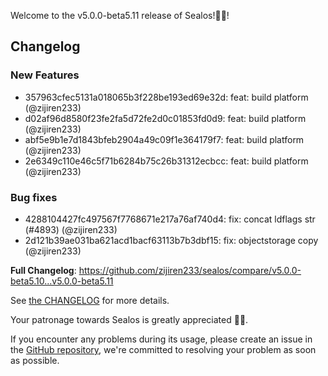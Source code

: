 Welcome to the v5.0.0-beta5.11 release of Sealos!🎉🎉!



## Changelog
### New Features
* 357963cfec5131a018065b3f228be193ed69e32d: feat: build platform (@zijiren233)
* d02af96d8580f23fe2fa5d72fe2d0c01853fd0d9: feat: build platform (@zijiren233)
* abf5e9b1e7d1843bfeb2904a49c09f1e364179f7: feat: build platform (@zijiren233)
* 2e6349c110e46c5f71b6284b75c26b31312ecbcc: feat: build platform (@zijiren233)
### Bug fixes
* 4288104427fc497567f7768671e217a76af740d4: fix: concat ldflags str (#4893) (@zijiren233)
* 2d121b39ae031ba621acd1bacf63113b7b3dbf15: fix: objectstorage copy (@zijiren233)

**Full Changelog**: https://github.com/zijiren233/sealos/compare/v5.0.0-beta5.10...v5.0.0-beta5.11

See [the CHANGELOG](https://github.com/zijiren233/sealos/blob/main/CHANGELOG/CHANGELOG.md) for more details.

Your patronage towards Sealos is greatly appreciated 🎉🎉.

If you encounter any problems during its usage, please create an issue in the [GitHub repository](https://github.com/zijiren233/sealos), we're committed to resolving your problem as soon as possible.
